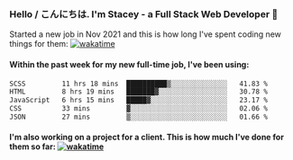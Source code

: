 ### Hello / こんにちは. I'm Stacey - a Full Stack Web Developer 👋

Started a new job in Nov 2021 and this is how long I've spent coding new things for them: [![wakatime](https://wakatime.com/badge/user/86082ce1-bca4-4a02-a7a3-c2242e42ac7a/project/12b01edb-1cc9-44e6-b4ef-181fde524dc6.svg)](https://wakatime.com/badge/user/86082ce1-bca4-4a02-a7a3-c2242e42ac7a/project/12b01edb-1cc9-44e6-b4ef-181fde524dc6)

#### Within the past week for my new full-time job, I've been using:
<!--START_SECTION:waka-->

```txt
SCSS         11 hrs 18 mins  ██████████▒░░░░░░░░░░░░░░   41.83 %
HTML         8 hrs 19 mins   ███████▓░░░░░░░░░░░░░░░░░   30.78 %
JavaScript   6 hrs 15 mins   █████▓░░░░░░░░░░░░░░░░░░░   23.17 %
CSS          33 mins         ▓░░░░░░░░░░░░░░░░░░░░░░░░   02.06 %
JSON         27 mins         ▒░░░░░░░░░░░░░░░░░░░░░░░░   01.66 %
```

<!--END_SECTION:waka-->

#### I'm also working on a project for a client. This is how much I've done for them so far: [![wakatime](https://wakatime.com/badge/user/8ee03c5d-7d98-49f4-8d0f-1a6ade1c9e19/project/5bc43805-de54-41d6-a7b7-44e5a8ecc477.svg)](https://wakatime.com/badge/user/8ee03c5d-7d98-49f4-8d0f-1a6ade1c9e19/project/5bc43805-de54-41d6-a7b7-44e5a8ecc477)
